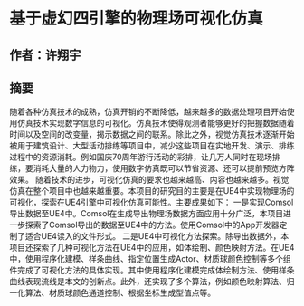 # 基于虚幻四引擎的物理场可视化仿真<br />
## 作者：许翔宇<br />
## 摘要<br />
随着各种仿真技术的成熟，仿真开销的不断降低，越来越多的数据处理项目开始使用仿真技术实现数字信息的可视化。仿真技术使得观测者能够更好的把握数据随着时间以及空间的改变量，揭示数据之间的联系。除此之外，视觉仿真技术逐渐开始被用于建筑设计、大型活动排练等项目中，减少这些项目在实地开发、演示、排练过程中的资源消耗。例如国庆70周年游行活动的彩排，让几万人同时在现场排练，要消耗大量的人力物力，使用数字仿真既可以节省资源、还可以提前预览方阵效果。
随着技术的进步，可视化仿真的要求也越来越高、内容也越来越多。视觉仿真在整个项目中也越来越重要。本项目的研究目的主要是在UE4中实现物理场的可视化，探索在UE4引擎中可视化仿真可能性。主要成果如下：
一是实现Comsol导出数据至UE4中。Comsol在生成导出物理场数据方面应用十分广泛，本项目进一步探索了Comsol导出的数据至UE4中的方法。使用Comsol中的App开发器定制了适合UE4读入的文件形式。
二是UE4中可视化方法探索。除导出数据外，本项目还探索了几种可视化方法在UE4中的应用，如体绘制、颜色映射方法。在UE4中，使用程序化建模、样条曲线、指定位置生成Actor、材质球颜色控制等多个组件完成了可视化方法的具体实现。其中使用程序化建模完成体绘制方法、使用样条曲线表现流线是本文的创新点。此外，还实现了多个算法，例如颜色映射算法、归一化算法、材质球颜色通道控制、根据坐标生成型值点等。<br />
